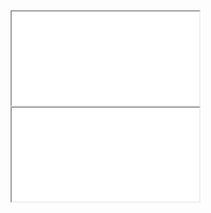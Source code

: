 <iframe src="css/vertical-center/vertical-center-1.html"></iframe>
<iframe src="css/vertical-center/vertical-center-2.html"></iframe>